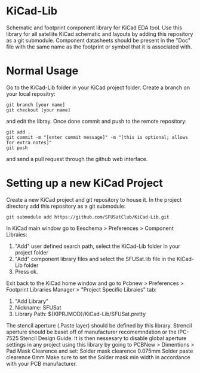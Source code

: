 # KiCad-Lib
Schematic and footprint component library for KiCad EDA tool.
Use this library for all satellite KiCad schematic and layouts by adding this repository as a git submodule. Component datasheets should be present in the "Doc" file with the same name as the footprint or symbol that it is associated with.

# Normal Usage
Go to the KiCad-Lib folder in your KiCad project folder. Create a branch on your local repositry:
```
git branch [your name]
git checkout [your name]
```
and edit the libray. Once done commit and push to the remote repository:
```
git add .
git commit -m "[enter commit message]" -m "[this is optional; allows for extra notes]"
git push
```
and send a pull request through the github web interface.

# Setting up a new KiCad Project
Create a new KiCad project and git repository to house it.
In the project directory add this repository as a git submodule:

`git submodule add https://github.com/SFUSatClub/KiCad-Lib.git`

In KiCad main window go to Eeschema > Preferences > Component Libraies:
1. "Add" user defined search path, select the KiCad-Lib folder in your project folder
2. "Add" component library files and select the SFUSat.lib file in the KiCad-Lib folder
3. Press ok.

Exit back to the KiCad home window and go to Pcbnew > Preferences > Footprint Libraries Manager > "Project Specific Libraies" tab:
1. "Add Library"
2. Nickname: SFUSat
3. Library Path: ${KIPRJMOD}/KiCad-Lib/SFUSat.pretty

The stencil aperture (.Paste layer) should be defined by this library. Strencil aperture should be baset off of manufacturer recomemndation or the IPC-7525 Stencil Design Guide. It is then nessesary to disable global aperture settings in any project using this library by going to PCBNew > Dimentions > Pad Mask Clearence and set:
Solder mask clearence 0.075mm
Solder paste clearence 0mm
Make sure to set the Solder mask min width in accordance with your PCB manufacturer.